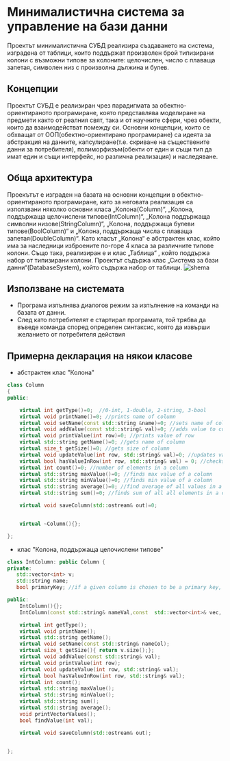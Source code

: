 # Минималистична система за управление на бази данни
Проектът минималистична  СУБД реализира създаването на система, изградена от таблици, които поддържат произволен брой типизирани колони с възможни типове за колоните: целочислен, число с плаваща запетая, символен низ с произволна дължина и булев.
## Концепции
Проектът СУБД е реализиран чрез парадигмата за обектно-ориентираното програмиране, която представлява моделиране на предмети както от реалния свят, така и от научните сфери, чрез обекти, които да взаимодействат помежду си. Основни концепции, които се обхващат от ООП(обектно-ориентирано програмиране) са идеята за абстракция на данните, капсулиране(т.е. скриване на съществените данни за потребителя), полиморфизъм(обекти от един и същи тип да имат един и същи интерфейс, но различна реализация) и наследяване.
## Oбща архитектура
Проекътът е изграден на базата на основни концепции в обектно-ориентираното програмиране, като за неговата реализация са използвани няколко основни класа „Колона(Column)“, „Колона, поддържаща целочислени типове(IntColumn)“, „Колона поддържаща символни низове(StringColumn)“, „Колона, поддържаща булеви типове(BoolColumn)“ и „Колона, поддържаща числа с плаваща запетая(DoubleColumn)“. Като класът „Колона“ е абстрактен клас, който има за наследници изброените по-горе 4 класа за различните типове колони. Също така, реализиран е и клас „Таблица“ , който поддържа набор от типизирани колони. Проектът съдържа клас „Система за бази данни“(DatabaseSystem), който съдържа набор от таблици.
![shema](https://user-images.githubusercontent.com/54545875/104169070-a8e4c000-5407-11eb-87ad-3fe99be18521.png)
## Използване на системата
- Програма изпълнява диалогов режим за изпълнение на команди на базата от данни.
-  След като потребителят е стартирал програмата, той трябва да въведе команда  според определен синтаксис, която да извърши желанието от потребителя действия
## Примерна декларация на някои класове
- абстрактен клас "Колона"
```c++
class Column
{
public:

    virtual int getType()=0;  //0-int, 1-double, 2-string, 3-bool
    virtual void printName()=0; //prints name of column
    virtual void setName(const std::string &name)=0; //sets name of column
    virtual void addValue(const std::string& val)=0; //adds value to column
    virtual void printValue(int row)=0; //prints value of row
    virtual std::string getName()=0; //gets name of column
    virtual size_t getSize()=0; //gets size of column
    virtual void updateValue(int row, std::string& val)=0; //updates value of current row
    virtual bool hasValueInRow(int row, std::string& val) = 0; //checks whether we have a value on a specific row
    virtual int count()=0; //number of elements in a column
    virtual std::string maxValue()=0; //finds max value of a column
    virtual std::string minValue()=0; //finds min value of a column
    virtual std::string average()=0; //find average of all values in a column
    virtual std::string sum()=0; //finds sum of all all elements in a column

    virtual void saveColumn(std::ostream& out)=0;


    virtual ~Column(){};

};
```
- клас "Колона, поддържаща целочислени типове"
```c++
class IntColumn: public Column {
private:
   std::vector<int> v;
   std::string name;
   bool primaryKey; //if a given column is chosen to be a primary key, there should be no 2 different rows with equal value in the column

public:
    IntColumn(){};
    IntColumn(const std::string& nameVal,const  std::vector<int>& vec, bool primKey):name(nameVal),v(vec), primaryKey(primKey){};

    virtual int getType();
    virtual void printName();
    virtual std::string getName();
    virtual void setName(const std::string& nameCol);
    virtual size_t getSize(){ return v.size();};
    virtual void addValue(const std::string& val);
    virtual void printValue(int row);
    virtual void updateValue(int row, std::string& val);
    virtual bool hasValueInRow(int row, std::string& val);
    virtual int count();
    virtual std::string maxValue();
    virtual std::string minValue();
    virtual std::string sum();
    virtual std::string average();
    void printVectorValues();
    bool findValue(int val);

    virtual void saveColumn(std::ostream& out);


};
```
